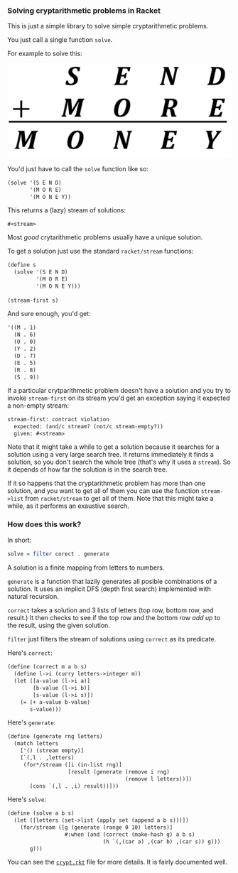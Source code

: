 ### Solving cryptarithmetic problems in Racket

This is just a simple library to solve simple cryptarithmetic problems. 

You just call a single function `solve`. 

For example to solve this: 

![SEND + MORE = MONEY](send.png)

You'd just have to call the `solve` function like so:

```racket 
(solve '(S E N D)
       '(M O R E)
       '(M O N E Y))
```

This returns a (lazy) stream of solutions: 

```racket
#<stream>
```

Most *good* crytarithmetic problems usually have a unique solution. 

To get a solution just use the standard `racket/stream` functions: 


```racket 
(define s
  (solve '(S E N D)
         '(M O R E)
         '(M O N E Y)))
         
(stream-first s)
```
And sure enough, you'd get: 

```racket 
'((M . 1)
  (N . 6)
  (O . 0)
  (Y . 2)
  (D . 7)
  (E . 5)
  (R . 8)
  (S . 9))
```
If a particular crytparithmetic problem doesn't have a solution and you 
try to invoke `stream-first` on its stream you'd get an exception saying 
it expected a non-empty stream:

```racket
stream-first: contract violation
  expected: (and/c stream? (not/c stream-empty?))
  given: #<stream>   
```

Note that it might take a while to get a solution because it searches
for a solution using a very large search tree. It returns immediately it finds a 
solution, so you don't search the whole tree (that's why it uses a `stream`).
So it depends of how far the solution is in the search tree.

If it so happens that the cryptarithmetic problem has more than 
one solution, and you want to get all of them you can use the function 
`stream->list` from `racket/stream` to get all of them. Note that this might
take a while, as it performs an exaustive search.

### How does this work? 

In short:

```haskell 
solve = filter corect . generate 
```
A solution is a finite mapping from letters to numbers.

`generate` is a function that lazily generates all posible combinations 
of a solution. It uses an implicit DFS (depth first search) implemented with natural recursion. 

`correct` takes a solution and 3 lists of letters (top row, bottom row, and result.)
It then checks to see if the top row and the bottom row *add up* to the result, using 
the given solution.

`filter` just filters the stream of solutions using `correct` as its predicate.

Here's `correct`:

```racket
(define (correct m a b s)
  (define l->i (curry letters->integer m))
  (let ([a-value (l->i a)]
        [b-value (l->i b)]
        [s-value (l->i s)])
    (= (+ a-value b-value)
       s-value)))
```
Here's `generate`: 

```racket
(define (generate rng letters)
  (match letters
    ['() (stream empty)]
    [`(,l . ,letters)
     (for*/stream ([i (in-list rng)]
                   [result (generate (remove i rng)
                                     (remove l letters))])
       (cons `(,l . ,i) result))]))
```
Here's `solve`: 

```racket
(define (solve a b s)
  (let ([letters (set->list (apply set (append a b s)))])
    (for/stream ([g (generate (range 0 10) letters)]
                  #:when (and (correct (make-hash g) a b s)
                              (h `(,(car a) ,(car b) ,(car s)) g)))
       g)))
```

You can see the [`crypt.rkt`](https://github.com/ebresafegaga/cryptarith/blob/main/crypt.rkt) file for more details. It is fairly 
documented well.
